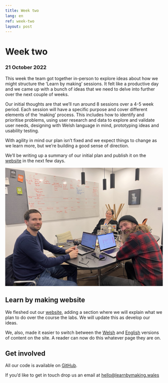 ```yaml
---
title: Week two
lang: en
ref: week-two
layout: post
---
```


# Week two
### 21 October 2022

This week the team got together in-person to explore ideas about how we might structure the ‘Learn by making’ sessions. It felt like a productive day and we came up with a bunch of ideas that we need to delve into further over the next couple of weeks.

Our initial thoughts are that we’ll run around 8 sessions over a 4-5 week period. Each session will have a specific purpose and cover different elements of the ‘making’ process. This includes how to identify and prioritise problems, using user research and data to explore and validate user needs, designing with Welsh language in mind, prototyping ideas and usability testing.

With agility in mind our plan isn’t fixed and we expect things to change as we learn more, but we’re building a good sense of direction.

We’ll be writing up a summary of our initial plan and publish it on the [website](http://learnbymaking.wales/en/) in the next few days.

![Gwen, Colm and Matt doing some planning; Jamie is behind the camera](/assets/images/planning.jpg)

## Learn by making website

We fleshed out our [website](https://learnbymaking.wales/en), adding a section where we will explain what we plan to do over the course the labs. We will update this as develop our ideas.

We, also, made it easier to switch between the [Welsh](https://learnbymaking.wales/cy) and [English](https://learnbymaking.wales/en) versions of content on the site. A reader can now do this whatever page they are on.

## Get involved

All our code is available on [GitHub](https://github.com/orgs/learnbymakingwales/repositories).

If you’d like to get in touch drop us an email at [hello@learnbymaking.wales](hello@learnbymaking.wales)

